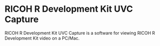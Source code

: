RICOH R Development Kit UVC Capture
===================================

RICOH R Development Kit UVC Capture is a software for viewing RICOH R Development Kit video on a PC/Mac.


